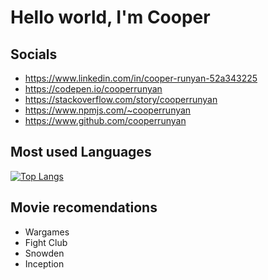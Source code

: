 # Hello world, I'm Cooper

## Socials

- https://www.linkedin.com/in/cooper-runyan-52a343225
- https://codepen.io/cooperrunyan
- https://stackoverflow.com/story/cooperrunyan
- https://www.npmjs.com/~cooperrunyan
- https://www.github.com/cooperrunyan


## Most used Languages

[![Top Langs](https://github-readme-stats.vercel.app/api/top-langs/?username=cooperrunyan&show_icons=true&theme=github_dark&count_private=true&layout=compact&hide_border=true)](https://github.com/anuraghazra/github-readme-stats)

## Movie recomendations

- Wargames
- Fight Club
- Snowden
- Inception
